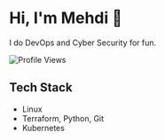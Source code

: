 <link rel="stylesheet" href="https://cdnjs.cloudflare.com/ajax/libs/font-awesome/6.0.0-beta3/css/all.min.css">

# Hi, I'm Mehdi 👋

I do DevOps and Cyber Security for fun.

![Profile Views](https://komarev.com/ghpvc/?username=memor24&color=blue)

## Tech Stack

- Linux
- Terraform, Python, Git
- Kubernetes
